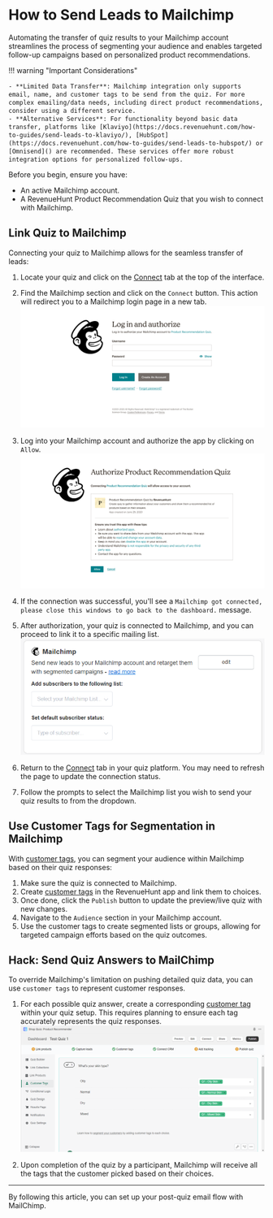 # How to Send Leads to Mailchimp

Automating the transfer of quiz results to your Mailchimp account streamlines the process of segmenting your audience and enables targeted follow-up campaigns based on personalized product recommendations. 

!!! warning "Important Considerations"

    - **Limited Data Transfer**: Mailchimp integration only supports email, name, and customer tags to be send from the quiz. For more complex emailing/data needs, including direct product recommendations, consider using a different service.
    - **Alternative Services**: For functionality beyond basic data transfer, platforms like [Klaviyo](https://docs.revenuehunt.com/how-to-guides/send-leads-to-klaviyo/), [HubSpot](https://docs.revenuehunt.com/how-to-guides/send-leads-to-hubspot/) or [Omnisend]() are recommended. These services offer more robust integration options for personalized follow-ups.

Before you begin, ensure you have:

- An active Mailchimp account.
- A RevenueHunt Product Recommendation Quiz that you wish to connect with Mailchimp.

## Link Quiz to Mailchimp

Connecting your quiz to Mailchimp allows for the seamless transfer of leads:

1. Locate your quiz and click on the [Connect](https://docs.revenuehunt.com/reference/quiz-builder/#connect) tab at the top of the interface.
2. Find the Mailchimp section and click on the `Connect` button. This action will redirect you to a Mailchimp login page in a new tab.
    ![how to send leads to mailchimp authorize1](/images/how_to_send_leads_to_mailchimp_authorize1.png)

3. Log into your Mailchimp account and authorize the app by clicking on `Allow`.
    ![how to send leads to mailchimp authorize2](/images/how_to_send_leads_to_mailchimp_authorize2.png)

4. If the connection was successful, you'll see a `Mailchimp got connected, please close this windows to go back to the dashboard.` message.
4. After authorization, your quiz is connected to Mailchimp, and you can proceed to link it to a specific mailing list.
    ![how to send leads to mailchimp settings](/images/how_to_send_leads_to_mailchimp_settings.png)

5. Return to the [Connect](https://docs.revenuehunt.com/reference/quiz-builder/#connect) tab in your quiz platform. You may need to refresh the page to update the connection status.
6. Follow the prompts to select the Mailchimp list you wish to send your quiz results to from the dropdown.

## Use Customer Tags for Segmentation in Mailchimp

With [customer tags](https://docs.revenuehunt.com/reference/quiz-builder/#customer-tags), you can segment your audience within Mailchimp based on their quiz responses:

1. Make sure the quiz is connected to Mailchimp. 
2. Create [customer tags](https://docs.revenuehunt.com/reference/quiz-builder/#customer-tags) in the RevenueHunt app and link them to choices.
3. Once done, click the `Publish` button to update the preview/live quiz with new changes.
4. Navigate to the `Audience` section in your Mailchimp account.
5. Use the customer tags to create segmented lists or groups, allowing for targeted campaign efforts based on the quiz outcomes.

## Hack: Send Quiz Answers to MailChimp

To override Mailchimp's limitation on pushing detailed quiz data, you can use `customer tags` to represent customer responses.

1. For each possible quiz answer, create a corresponding [customer tag](https://docs.revenuehunt.com/reference/quiz-builder/#customer-tags) within your quiz setup. This requires planning to ensure each tag accurately represents the quiz responses.
    ![how to send leads to mailchimp tags](/images/how_to_send_leads_to_mailchimp_tags.png)

2. Upon completion of the quiz by a participant, Mailchimp will receive all the tags that the customer picked based on their choices.

---
By following this article, you can set up your post-quiz email flow with MailChimp.
